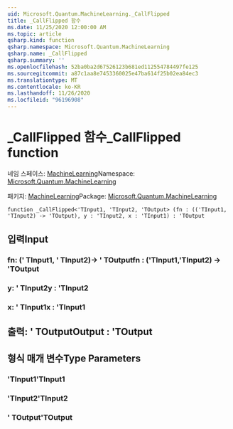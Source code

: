 ```yaml
---
uid: Microsoft.Quantum.MachineLearning._CallFlipped
title: _CallFlipped 함수
ms.date: 11/25/2020 12:00:00 AM
ms.topic: article
qsharp.kind: function
qsharp.namespace: Microsoft.Quantum.MachineLearning
qsharp.name: _CallFlipped
qsharp.summary: ''
ms.openlocfilehash: 52ba0ba2d67526123b681ed112554784497fe125
ms.sourcegitcommit: a87c1aa8e7453360025e47ba614f25b02ea84ec3
ms.translationtype: MT
ms.contentlocale: ko-KR
ms.lasthandoff: 11/26/2020
ms.locfileid: "96196908"
---
```

# <a name="_callflipped-function"></a><span data-ttu-id="90e6b-102">_CallFlipped 함수</span><span class="sxs-lookup"><span data-stu-id="90e6b-102">_CallFlipped function</span></span>

<span data-ttu-id="90e6b-103">네임 스페이스: [MachineLearning](xref:Microsoft.Quantum.MachineLearning)</span><span class="sxs-lookup"><span data-stu-id="90e6b-103">Namespace: [Microsoft.Quantum.MachineLearning](xref:Microsoft.Quantum.MachineLearning)</span></span>

<span data-ttu-id="90e6b-104">패키지: [MachineLearning](https://nuget.org/packages/Microsoft.Quantum.MachineLearning)</span><span class="sxs-lookup"><span data-stu-id="90e6b-104">Package: [Microsoft.Quantum.MachineLearning](https://nuget.org/packages/Microsoft.Quantum.MachineLearning)</span></span>




```qsharp
function _CallFlipped<'TInput1, 'TInput2, 'TOutput> (fn : (('TInput1, 'TInput2) -> 'TOutput), y : 'TInput2, x : 'TInput1) : 'TOutput
```


## <a name="input"></a><span data-ttu-id="90e6b-105">입력</span><span class="sxs-lookup"><span data-stu-id="90e6b-105">Input</span></span>

### <a name="fn--tinput1tinput2---toutput"></a><span data-ttu-id="90e6b-106">fn: (' TInput1, ' TInput2)-> ' TOutput</span><span class="sxs-lookup"><span data-stu-id="90e6b-106">fn : ('TInput1,'TInput2) -> 'TOutput</span></span>




### <a name="y--tinput2"></a><span data-ttu-id="90e6b-107">y: ' TInput2</span><span class="sxs-lookup"><span data-stu-id="90e6b-107">y : 'TInput2</span></span>




### <a name="x--tinput1"></a><span data-ttu-id="90e6b-108">x: ' TInput1</span><span class="sxs-lookup"><span data-stu-id="90e6b-108">x : 'TInput1</span></span>





## <a name="output--toutput"></a><span data-ttu-id="90e6b-109">출력: ' TOutput</span><span class="sxs-lookup"><span data-stu-id="90e6b-109">Output : 'TOutput</span></span>



## <a name="type-parameters"></a><span data-ttu-id="90e6b-110">형식 매개 변수</span><span class="sxs-lookup"><span data-stu-id="90e6b-110">Type Parameters</span></span>

### <a name="tinput1"></a><span data-ttu-id="90e6b-111">'TInput1</span><span class="sxs-lookup"><span data-stu-id="90e6b-111">'TInput1</span></span>


### <a name="tinput2"></a><span data-ttu-id="90e6b-112">'TInput2</span><span class="sxs-lookup"><span data-stu-id="90e6b-112">'TInput2</span></span>


### <a name="toutput"></a><span data-ttu-id="90e6b-113">' TOutput</span><span class="sxs-lookup"><span data-stu-id="90e6b-113">'TOutput</span></span>

